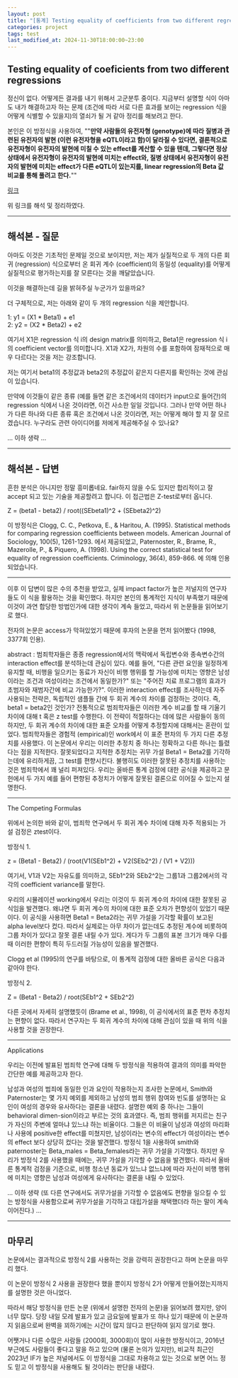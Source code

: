 ```yaml
---
layout: post
title: "[통계] Testing equality of coefficients from two different regressions"
categories: project
tags: test
last_modified_at: 2024-11-30T18:00:00~23:00
---  
```




## Testing equality of coeficients from two different regressions

정신이 없다. 어떻게든 결과를 내기 위해서 고군분투 중이다. 지금부터 설명할 식이 아마도 내가 해결하고자 하는 문제 (조건에 따라 서로 다른 효과를 보이는 regression 식을 어떻게 식별할 수 있을지)의 열쇠가 될 거 같아 정리를 해보려고 한다.

본인은 이 방정식을 사용하여, ""**만약 사람들의 유전자형 (genotype)에 따라 질병과 관련된 유전자의 발현 (이런 유전자형을 eQTL이라고 함)이 달라질 수 있다면, 결론적으로 유전자형이 유전자의 발현에 미칠 수 있는 effect를 계산할 수 있을 텐데, 그렇다면 정상 상태에서 유전자형이 유전자의 발현에 미치는 effect와, 질병 상태에서 유전자형이 유전자의 발현에 미치는 effect가 다른 eQTL이 있는지를, linear regression의 Beta 값 비교를 통해 풀려고 한다.**""

[링크](https://stats.stackexchange.com/questions/93540/testing-equality-of-coefficients-from-two-different-regressions)   

위 링크를 해석 및 정리하였다.  

---  

## 해석본 - 질문  

아마도 이것은 기초적인 문제일 것으로 보이지만, 저는 제가 실질적으로 두 개의 다른 회귀 (regression) 식으로부터 온 회귀 계수 (coefficient)의 동일성 (equality)를 어떻게 실질적으로 평가하는지를 잘 모른다는 것을 깨달았습니다.  

이것을 해결하는데 길을 밝혀주실 누군가가 있을까요?  

더 구체적으로, 저는 아래와 같이 두 개의 regression 식을 제안합니다.  

1: y1 = (X1 * Beta1) + e1  
2: y2 = (X2 * Beta2) + e2  

여기서 X1은 regression 식 i의 design matrix를 의미하고, Beta1은 regression 식 i의 coefficient vector를 의미합니다. X1과 X2가, 차원의 수를 포함하여 잠재적으로 매우 다르다는 것을 저는 강조합니다.  

저는 여기서 beta1의 추정값과 beta2의 추정값이 같은지 다른지를 확인하는 것에 관심이 있습니다. 

만약에 이것들이 같은 종류 (예를 들면 같은 조건에서의 데이터가 input으로 들어간)의 regression 식에서 나온 것이라면, 이건 사소한 일일 것입니다. 그러나 만약 어떤 하나가 다른 하나와 다른 종류 혹은 조건에서 나온 것이라면, 저는 어떻게 해야 할 지 잘 모르겠습니다. 누구라도 관련 아이디어를 저에게 제공해주실 수 있나요?   

... 이하 생략 ...  

---  

## 해석본 - 답변  

흔한 분석은 아니지만 정말 흥미롭네요. fair하지 않을 수도 있지만 합리적이고 잘 accept 되고 있는 기술을 제공할려고 합니다. 이 접근법은 Z-test로부터 옵니다.  

Z = (beta1 - beta2) / root((SEbeta1)^2 + (SEbeta2)^2)  

이 방정식은 Clogg, C. C., Petkova, E., & Haritou, A. (1995). Statistical methods for comparing regression coefficients between models. American Journal of Sociology, 100(5), 1261-1293. 에서 제공되었고,  Paternoster, R., Brame, R., Mazerolle, P., & Piquero, A. (1998). Using the correct statistical test for equality of regression coefficients. Criminology, 36(4), 859-866. 에 의해 인용되었습니다.  

---  

이후 이 답변이 많은 수의 추천을 받았고, 실제 impact factor가 높은 저널지의 연구자들도 이 식을 활용하는 것을 확인했다. 하지만 본인의 통계적인 지식이 부족했기 때문에 이것이 과연 합당한 방법인가에 대한 생각이 계속 들었고, 따라서 위 논문들을 읽어보기로 했다.  

전자의 논문은 access가 막혀있었기 때문에 후자의 논문을 먼저 읽어봤다 (1998, 3377회 인용).  

abstract : 범죄학자들은 종종 regression에서의 맥락에서 독립변수와 종속변수간의 interaction effect를 분석하는데 관심이 있다. 예를 들어, "다른 관련 요인을 일정하게 유지할 때, 비행을 일으키는 동료가 자신이 비행 행위를 할 가능성에 미치는 영향은 남성이라는 조건과 여성이라는 조건에서 동일한가?" 또는 "주어진 치료 프로그램의 효과가 초범자와 재범자간에 비교 가능한가?". 이러한 interaction effect를 조사하는데 자주 사용되는 전략은, 독립적인 샘플들 간에 두 회귀 계수의 차이를 검정하는 것이다. 즉, beta1 = beta2인 것인가? 전통적으로 범죄학자들은 이러한 계수 비교를 할 때 기울기 차이에 대해 t 혹은 z test를 수행한다. 이 전략이 적절하다는 데에 많은 사람들이 동의하지만, 두 회귀 계수의 차이에 대한 표준 오차를 어떻게 추정할지에 대해서는 혼란이 있었다. 범죄학자들은 경험적 (empirical)인 work에서 이 표준 편차의 두 가지 다른 추정치를 사용했다. 이 논문에서 우리는 이러한 추정치 중 하나는 정확하고 다른 하나는 틀렸다는 점을 지적한다. 잘못되었다고 지적한 추정치는 귀무 가설 Beta1 = Beta2를 기각하는데에 유리하게끔, 그 test를 편향시킨다. 불행히도 이러한 잘못된 추정치를 사용하는 것은 범죄학에서 꽤 널리 퍼져있다. 우리는 올바른 통계 검정에 대한 공식을 제공하고 문헌에서 두 가지 예를 들어 편향된 추정치가 어떻게 잘못된 결론으로 이어질 수 있는지 설명한다.  

---  

The Competing Formulas  


위에서 논의한 바와 같이, 범죄학 연구에서 두 회귀 계수 차이에 대해 자주 적용되는 가설 검정은 ztest이다.  

방정식 1.

z = (Beta1 - Beta2) / (root(V1(SEb1^2) + V2(SEb2^2) / (V1 + V2))) 

여기서, V1과 V2는 자유도를 의미하고, SEb1^2와 SEb2^2는 그룹1과 그룹2에서의 각각의 coefficient variance를 말한다.

우리의 시뮬레이션 working에서 우리는 이것이 두 회귀 계수의 차이에 대한 잘못된 공식임을 발견했다. 왜냐면 두 회귀 계수의 차이에 대한 표준 오차가 편향성이 있었기 때문이다. 이 공식을 사용하면 Beta1 = Beta2라는 귀무 가설을 기각할 확률이 보고된 alpha level보다 컸다. 따라서 실제로는 아무 차이가 없는데도 추정된 계수에 비롯하여 그룹 차이가 있다고 잘못 결론 내릴 수가 있다. 게다가 두 그룹의 표본 크기가 매우 다를 때 이러한 편향이 특히 두드러질 가능성이 있음을 발견했다.  

Clogg et al (1995)의 연구를 바탕으로, 이 통계적 검정에 대한 올바른 공식은 다음과 같아야 한다.  

방정식 2.

Z = (Beta1 - Beta2) / root(SEb1^2 + SEb2^2)

다른 곳에서 자세히 설명했듯이 (Brame et al., 1998), 이 공식에서의 표준 편차 추정치는 편향이 없다. 따라서 연구자는 두 회귀 계수의 차이에 대해 관심이 있을 때 위의 식을 사용할 것을 권장한다.

---  

Applications  


우리는 이전에 발표된 범죄학 연구에 대해 두 방정식을 적용하여 결과의 의미를 파악한 간단한 예를 제공하고자 한다.  

남성과 여성의 범죄에 동일한 인과 요인이 작용하는지 조사한 논문에서, Smith와 Paternoster는 몇 가지 예외를 제외하고 남성의 범죄 행위 참여와 빈도를 설명하는 요인이 여성의 경우와 유사하다는 결론을 내렸다. 설명한 예외 중 하나는 그들이 behavioral dimen-sion이라고 부르는 것의 효과였다. 즉, 범죄 행위를 저지르는 친구가 자신의 주변에 얼마냐 있느냐 하는 비율이다. 그들은 이 비율이 남성과 여성의 마리화나 사용에 positive한 effect를 미쳤지만, 남성이라는 변수의 effect가 여성이라는 변수의 effect 보다 상당히 컸다는 것을 발견했다. 방정식 1을 사용하여 smith와 paternoster는 Beta_males = Beta_females라는 귀무 가설을 기각했다. 하지만 우리가 방정식 2를 사용했을 때에는, 귀무 가설을 기각할 수 없음을 발견했다. 따라서 올바른 통계적 검정을 기준으로, 비행 청소년 동료가 있느냐 없느냐에 따라 자신이 비행 행위에 미치는 영향은 남성과 여성에게 유사하다는 결론을 내릴 수 있었다. 


... 이하 생략 (또 다른 연구에서도 귀무가설을 기각할 수 없음에도 편향을 일으킬 수 있는 방정식을 사용함으로써 귀무가설을 기각하고 대립가설을 채택했더라 하는 말이 계속 이어진다.) ...   

---  

## 마무리  

논문에서는 결과적으로 방정식 2를 사용하는 것을 강력히 권장한다고 하며 논문을 마무리 했다.  

이 논문이 방정식 2 사용을 권장한다 했을 뿐이지 방정식 2가 어떻게 만들어졌는지까지를 설명한 것은 아니었다.  

따라서 해당 방정식을 만든 논문 (위에서 설명한 전자의 논문)을 읽어보려 했지만, 양이 너무 많다. 당장 내일 모레 발표가 있고 금요일에 발표가 또 하나 있기 때문에 이 논문까지 읽음으로써 완벽을 꾀하기에는 시간이 많지 않다고 판단하여 읽지 않기로 했다.

어쨋거나 다른 수많은 사람들 (2000회, 3000회)이 많이 사용한 방정식이고, 2016년 부근에도 사람들이 좋다고 말을 하고 있으며 (물론 논의가 있지만), 비교적 최근인 2023년 IF가 높은 저널에서도 이 방정식을 그대로 차용하고 있는 것으로 보면 어느 정도 믿고 이 방정식을 사용해도 될 것이라는 판단을 내렸다.  

